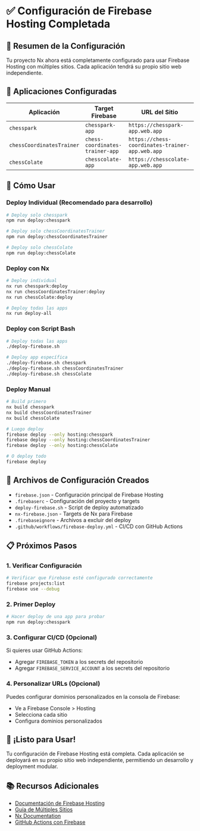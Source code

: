 # ✅ Configuración de Firebase Hosting Completada

## 🎯 Resumen de la Configuración

Tu proyecto Nx ahora está completamente configurado para usar Firebase Hosting con múltiples sitios. Cada aplicación tendrá su propio sitio web independiente.

## 📱 Aplicaciones Configuradas

| Aplicación | Target Firebase | URL del Sitio |
|------------|----------------|---------------|
| `chesspark` | `chesspark-app` | `https://chesspark-app.web.app` |
| `chessCoordinatesTrainer` | `chess-coordinates-trainer-app` | `https://chess-coordinates-trainer-app.web.app` |
| `chessColate` | `chesscolate-app` | `https://chesscolate-app.web.app` |

## 🚀 Cómo Usar

### Deploy Individual (Recomendado para desarrollo)

```bash
# Deploy solo chesspark
npm run deploy:chesspark

# Deploy solo chessCoordinatesTrainer
npm run deploy:chessCoordinatesTrainer

# Deploy solo chessColate
npm run deploy:chessColate
```

### Deploy con Nx

```bash
# Deploy individual
nx run chesspark:deploy
nx run chessCoordinatesTrainer:deploy
nx run chessColate:deploy

# Deploy todas las apps
nx run deploy-all
```

### Deploy con Script Bash

```bash
# Deploy todas las apps
./deploy-firebase.sh

# Deploy app específica
./deploy-firebase.sh chesspark
./deploy-firebase.sh chessCoordinatesTrainer
./deploy-firebase.sh chessColate
```

### Deploy Manual

```bash
# Build primero
nx build chesspark
nx build chessCoordinatesTrainer
nx build chessColate

# Luego deploy
firebase deploy --only hosting:chesspark
firebase deploy --only hosting:chessCoordinatesTrainer
firebase deploy --only hosting:chessColate

# O deploy todo
firebase deploy
```

## 🔧 Archivos de Configuración Creados

- `firebase.json` - Configuración principal de Firebase Hosting
- `.firebaserc` - Configuración del proyecto y targets
- `deploy-firebase.sh` - Script de deploy automatizado
- `nx-firebase.json` - Targets de Nx para Firebase
- `.firebaseignore` - Archivos a excluir del deploy
- `.github/workflows/firebase-deploy.yml` - CI/CD con GitHub Actions

## 📋 Próximos Pasos

### 1. Verificar Configuración
```bash
# Verificar que Firebase esté configurado correctamente
firebase projects:list
firebase use --debug
```

### 2. Primer Deploy
```bash
# Hacer deploy de una app para probar
npm run deploy:chesspark
```

### 3. Configurar CI/CD (Opcional)
Si quieres usar GitHub Actions:
- Agregar `FIREBASE_TOKEN` a los secrets del repositorio
- Agregar `FIREBASE_SERVICE_ACCOUNT` a los secrets del repositorio

### 4. Personalizar URLs (Opcional)
Puedes configurar dominios personalizados en la consola de Firebase:
- Ve a Firebase Console > Hosting
- Selecciona cada sitio
- Configura dominios personalizados

## 🎉 ¡Listo para Usar!

Tu configuración de Firebase Hosting está completa. Cada aplicación se deployará en su propio sitio web independiente, permitiendo un desarrollo y deployment modular.

## 📚 Recursos Adicionales

- [Documentación de Firebase Hosting](https://firebase.google.com/docs/hosting)
- [Guía de Múltiples Sitios](https://firebase.google.com/docs/hosting/multisites)
- [Nx Documentation](https://nx.dev/)
- [GitHub Actions con Firebase](https://github.com/FirebaseExtended/action-hosting-deploy)
